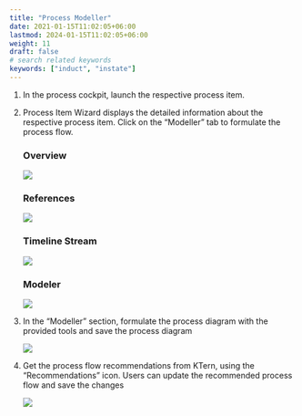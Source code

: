 ```yaml
---
title: "Process Modeller"
date: 2021-01-15T11:02:05+06:00
lastmod: 2024-01-15T11:02:05+06:00
weight: 11
draft: false
# search related keywords
keywords: ["induct", "instate"]
---
```


1. In the process cockpit, launch the respective process item.

2. Process Item Wizard displays the detailed information about the respective process item. Click on
   the “Modeller” tab to formulate the process flow.

   ### Overview

   ![](https://storage.googleapis.com/ktern-public-files/product-documentation/process-wizard.png)

   ### References

   ![](https://storage.googleapis.com/ktern-public-files/product-documentation/process-drawer-2.png)

   ### Timeline Stream

   ![](https://storage.googleapis.com/ktern-public-files/product-documentation/process-drawer-3.png)

   ### Modeler

   ![](https://storage.googleapis.com/ktern-public-files/product-documentation/process-modeler.png)

3. In the “Modeller” section, formulate the process diagram with the provided tools and save the
   process diagram

   ![](https://storage.googleapis.com/ktern-public-files/product-documentation/process-modeler-1.png)

4. Get the process flow recommendations from KTern, using the “Recommendations” icon. Users can
   update the recommended process flow and save the changes

   ![](https://storage.googleapis.com/ktern-public-files/product-documentation/process-cockpit-2.png)
